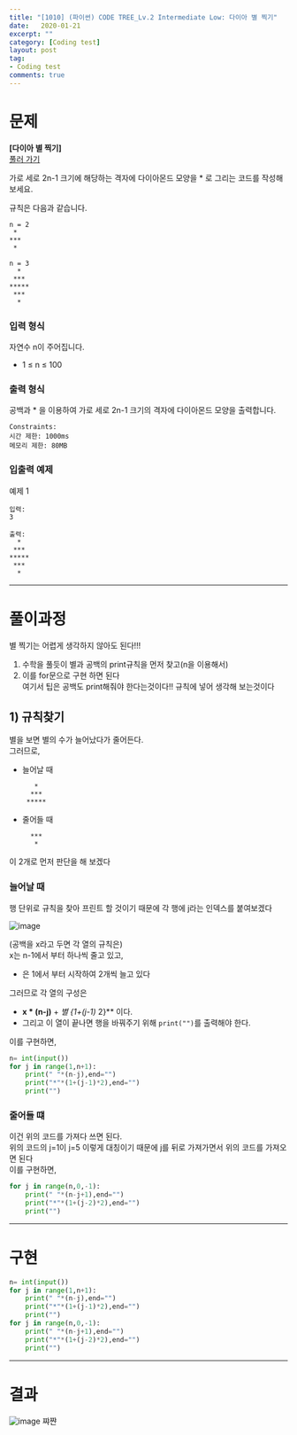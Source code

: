 ```yaml
---
title: "[1010] (파이썬) CODE TREE_Lv.2 Intermediate Low: 다이아 별 찍기"
date:   2020-01-21
excerpt: ""
category: [Coding test]
layout: post
tag:
- Coding test
comments: true
---
```



# 문제
**[다이아 별 찍기]**   
[풀러 가기](https://www.codetree.ai/)   

가로 세로 2n-1 크기에 해당하는 격자에 다이아몬드 모양을 * 로 그리는 코드를 작성해보세요.

규칙은 다음과 같습니다.

```
n = 2
 *
***
 *

n = 3
  *
 ***
*****
 ***
  *
```


### 입력 형식

자연수 n이 주어집니다.

* 1 ≤ n ≤ 100



### 출력 형식
공백과 * 을 이용하여 가로 세로 2n-1 크기의 격자에 다이아몬드 모양을 출력합니다.

```
Constraints:
시간 제한: 1000ms
메모리 제한: 80MB
```


### 입출력 예제

예제 1
```
입력:
3

출력: 
  *
 ***
*****
 ***
  *
```



----




# 풀이과정
별 찍기는 어렵게 생각하지 않아도 된다!!!    
1) 수학을 풀듯이 별과 공백의 print규칙을 먼저 찾고(n을 이용해서)    
2) 이를 for문으로 구현 하면 된다     
여기서 팁은 공백도 print해줘야 한다는것이다!! 규칙에 넣어 생각해 보는것이다


## 1) 규칙찾기
별을 보면 별의 수가 늘어났다가 줄어든다.     
그러므로,    
* 늘어날 때   

  ```
     *
    ***
   *****
  ```
  
* 줄어들 때   

  ```
    ***
     *
  ```
이 2개로 먼저 판단을 해 보겠다     

### 늘어날 때

행 단위로 규칙을 찾아 프린트 할 것이기 때문에 각 행에 j라는 인덱스를 붙여보겠다

![image](https://user-images.githubusercontent.com/76824611/128589950-71a087d8-0801-4a3d-bd54-5b772b0e4a3b.png)

(공백을 x라고 두면 각 열의 규칙은)  
x는 n-1에서 부터 하나씩 줄고 있고,    
* 은 1에서 부터 시작하여 2개씩 늘고 있다     


그러므로 각 열의 구성은
* **x * (n-j)** +  **별* {1+(j-1)* 2}** 이다.    
* 그리고 이 열이 끝나면 행을 바꿔주기 위해 ```print("")```를 출력해야 한다.

이를 구현하면,
```python
n= int(input())
for j in range(1,n+1):
    print(" "*(n-j),end="")
    print("*"*(1+(j-1)*2),end="")
    print("")
```


### 줄어들 떄
이건 위의 코드를 가져다 쓰면 된다.      
위의 코드의 j=1이 j=5 이렇게 대칭이기 때문에 j를 뒤로 가져가면서 위의 코드를 가져오면 된다     
이를 구현하면,    
```python
for j in range(n,0,-1):
    print(" "*(n-j+1),end="")
    print("*"*(1+(j-2)*2),end="")
    print("")
```



----

# 구현
```python
n= int(input())
for j in range(1,n+1):
    print(" "*(n-j),end="")
    print("*"*(1+(j-1)*2),end="")
    print("")
for j in range(n,0,-1):
    print(" "*(n-j+1),end="")
    print("*"*(1+(j-2)*2),end="")
    print("")
```

---

# 결과
![image](https://user-images.githubusercontent.com/76824611/128589971-eb615500-190d-4bd6-94f4-9889211f9168.png)
쨔쨘





